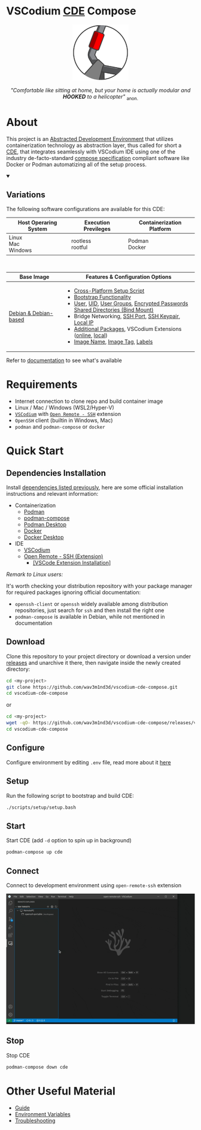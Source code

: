 # VSCodium [CDE](https://github.com/wav3m1nd3d/ade-spec/README.md#CDE "Containerized Development Environment" ) Compose

<div align=center>
	<picture>
  		<source media="(prefers-color-scheme: dark)" srcset="docs/images/cde-dark-mini.svg">
  		<source media="(prefers-color-scheme: light)" srcset="docs/images/cde-mini.svg">
  		<img alt="CDE Logo" src="docs/images/cde-mini.svg" height="150">
	</picture>
</div>
<p align=center>
	<i>"Comfortable like sitting at home, but your home is actually modular and <b>HOOKED</b> to a helicopter"</i> <sub>anon.</sub>
</p>

# About

This project is an [Abstracted Development Environment](https://github.com/wav3m1nd3d/ade-spec "ADE Specification") that utilizes containerization technology as abstraction layer, thus called for short a [CDE](https://github.com/wav3m1nd3d/ade-spec/README.md#CDE "Containerized Development Environment"), that integrates seamlessly with VSCodium IDE using one of the industry de-facto-standard [compose specification](https://compose-spec.io/) compliant software like Docker or Podman automatizing all of the setup process.


<details open>
<summary>
	<h2>Variations</h2>
</summary>

The following software configurations are available for this CDE:

| Host Operaring System | Execution Previleges | Containerization Platform |
| --- | --- | --- |
| Linux<br>Mac<br>Windows<br> | rootless<br>rootful<br> | Podman<br>Docker<br> |

<br>

| Base Image | Features & Configuration Options|
| --- | --- |
| [Debian & Debian-based](# "BASE_IMG_NAME, BASE_IMG_TAG") | <ul style="list-style: ;"><li>[Cross-Platform Setup Script](# "Single command to setup everything on multiple platforms")</li><li>[Bootstrap Functionality](# "Enables CDE pre-build configuration and script execution even on systems without dependencies installed: BOOT_CONT_USER, BOOT_CONT_USER_UID, BOOT_CONT_USER_GROUPS")</li><li>[User](# "CONT_USER"), [UID](# "CONT_USER_UID"), [User Groups](# "CONT_USER_GROUPS"), [Encrypted Passwords](# "Generates and reads user passwords in encrypted form: CONT_USERS_PASS_DIR")<br>[Shared Directories (Bind Mount)](# "HOST_PROJ_DIR, CONT_PROJ_DIR, CONT_CDE_DIR, HOST_CDE_DIR, CONT_USERNS_MODE")</li><li>Bridge Networking, [SSH Port](# "CONT_SSH_PORT"), [SSH Keypair](# "Generates and uses ssh keys for passwordless public key authentication: HOST_SSH_DIR, HOST_SSH_KEYPAIR_NAME"), [Local IP](# "CONT_IP")</li><li>[Additional Packages](# "CONT_PKGS"), VSCodium Extensions ([online](# "CONT_CODIUM_EXTS"), [local](# "HOST_CODIUM_EXTS_DIR"))</li><li>[Image Name](# "IMG_NAME"), [Image Tag](# "IMG_TAG"), [Labels](# "IMG_VER, IMG_DESC")</li></ul> |
</details>
</details>

Refer to [documentation](docs/guide.md) to see what's available

# Requirements

* Internet connection to clone repo and build container image
* Linux / Mac / Windows (WSL2/Hyper-V)
* [`VSCodium`](https://vscodium.com) with [`Open Remote - SSH`](https://open-vsx.org/extension/jeanp413/open-remote-ssh) extension
* `OpenSSH` client (builtin in Windows, Mac)
* `podman` and `podman-compose` or `docker`

# Quick Start

## Dependencies Installation

Install [dependencies listed previously](#requirements), here are some official installation instructions and relevant information:
* Containerization
	* [Podman](https://podman.io/docs/installation)
	* [podman-compose](https://github.com/containers/podman-compose#installation)
	* [Podman Desktop](https://podman-desktop.io/downloads)
	* [Docker](https://docs.docker.com/engine/install)
	* [Docker Desktop](https://docs.docker.com/desktop/install/linux-install)
* IDE
	* [VSCodium](https://vscodium.com/#install)
	* [Open Remote - SSH (Extension)](https://open-vsx.org/extension/jeanp413/open-remote-ssh#ssh-host-requirements#) 
		* [\[VSCode Extension Installation\]](https://code.visualstudio.com/learn/get-started/extensions)
	
_Remark to Linux users:_

It's worth checking your distribution repository with your package manager for required packages ignoring official documentation: 
* `openssh-client` or `openssh` widely available among distribution repositories, just search for `ssh` and then install the right one
* `podman-compose` is available in Debian, while not mentioned in documentation


## Download

Clone this repository to your project directory or download a version under [releases](https://github.com/wav3m1nd3d/vscodium-cde-compose/releases) and unarchive it there, then navigate inside the newly created directory:

```sh
cd <my-project>
git clone https://github.com/wav3m1nd3d/vscodium-cde-compose.git
cd vscodium-cde-compose
```

or

```sh
cd <my-project>
wget -qO- https://github.com/wav3m1nd3d/vscodium-cde-compose/releases/vscodium-cde-compose_<version>.zip | unzip -
cd vscodium-cde-compose
```


## Configure

Configure environment by editing `.env` file, read more about it [here](docs/env.md)


## Setup

Run the following script to bootstrap and build CDE:

```sh
./scripts/setup/setup.bash
```


## Start

Start CDE (add `-d` option to spin up in background)
```sh
podman-compose up cde
```


## Connect

Connect to development environment using `open-remote-ssh` extension

![](https://raw.githubusercontent.com/wav3m1nd3d/vscodium-cde-compose/main/docs/images/open-remote-ssh-demonstration.gif)

## Stop

Stop CDE
```sh
podman-compose down cde
```


# Other Useful Material

* [Guide](docs/guide.md)
* [Environment Variables](docs/env.md)
* [Troubleshooting](docs/troubleshooting.md)
